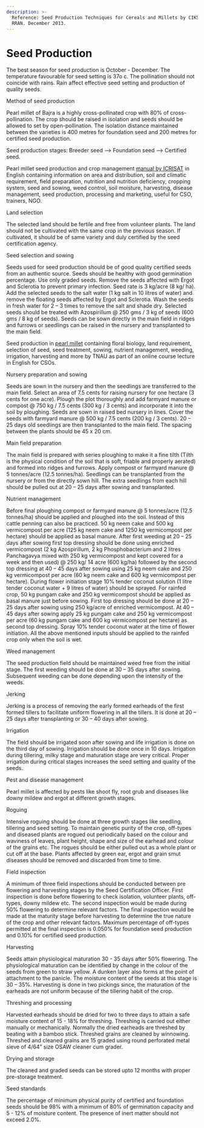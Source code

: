 ```yaml
---
description: >-
  Reference: Seed Production Techniques for Cereals and Millets by CIKS sand
  RRAN. December 2013.
---
```


# Seed Production

The best season for seed production is October - December. The temperature favourable for seed setting is 37o c. The pollination should not coincide with rains. Rain affect effective seed setting and production of quality seeds.

Method of seed production&#x20;

Pearl millet of Bajra is a highly cross-pollinated crop with 80% of cross-pollination. The crop should be raised in isolation and seeds should be allowed to set by open-pollination. The isolation distance maintained between the varieties is 400 metres for foundation seed and 200 metres for certified seed production.&#x20;

Seed production stages: Breeder seed --> Foundation seed --> Certified seed.

Pearl millet seed production and crop management [manual by ICRISAT](http://oar.icrisat.org/4060/) in English containing information on area and distribution, soil and climatic requirement, field preparation, nutrition and nutrition deficiency, cropping system, seed and sowing, weed control, soil moisture, harvesting, disease management, seed production, processing and marketing, useful for CSO, trainers, NGO.&#x20;

Land selection&#x20;

The selected land should be fertile and free from volunteer plants. The land should not be cultivated with the same crop in the previous season. If cultivated, it should be of same variety and duly certified by the seed certification agency.&#x20;

Seed selection and sowing&#x20;

Seeds used for seed production should be of good quality certified seeds from an authentic source. Seeds should be healthy with good germination percentage. Use only graded seeds. Remove the seeds affected with Ergot and Sclerotia to prevent primary infection. Seed rate is 3 kg/acre (8 kg/ ha). Add the selected seeds to the salt water (1 kg salt in 10 litres of water) and remove the floating seeds affected by Ergot and Sclerotia. Wash the seeds in fresh water for 2 – 3 times to remove the salt and shade dry. Selected seeds should be treated with Azospirillum @ 250 gms / 3 kg of seeds (600 gms / 8 kg of seeds). Seeds can be sown directly in the main field in ridges and furrows or seedlings can be raised in the nursery and transplanted to the main field.&#x20;

Seed production in [pearl millet](http://eagri.org/eagri50/GPBR112/pdf/lec13.pdf) containing floral biology, land requirement, selection of seed, seed treatment, sowing, nutrient management, weeding, irrigation, harvesting and more by TNAU as part of an online course lecture in English for CSOs.

Nursery preparation and sowing&#x20;

Seeds are sown in the nursery and then the seedlings are transferred to the main field. Select an area of 7.5 cents for raising nursery for one hectare (3 cents for one acre). Plough the plot thoroughly and add farmyard manure or compost @ 750 kg / 7.5 cents (300 kg / 3 cents) and incorporate it into the soil by ploughing. Seeds are sown in raised bed nursery in lines. Cover the seeds with farmyard manure @ 500 kg / 7.5 cents (200 kg / 3 cents). 20 – 25 days old seedlings are then transplanted to the main field. The spacing between the plants should be 45 x 20 cm.&#x20;

Main field preparation&#x20;

The main field is prepared with series ploughing to make it a fine tilth (Tilth is the physical condition of the soil that is soft, friable and properly aerated) and formed into ridges and furrows. Apply compost or farmyard manure @ 5 tonnes/acre (12.5 tonnes/ha). Seedlings can be transplanted from the nursery or from the directly sown hill. The extra seedlings from each hill should be pulled out at 20 – 25 days after sowing and transplanted.&#x20;

Nutrient management&#x20;

Before final ploughing compost or farmyard manure @ 5 tonnes/acre (12.5 tonnes/ha) should be applied and ploughed into the soil. Instead of this cattle penning can also be practiced. 50 kg neem cake and 500 kg vermicompost per acre (125 kg neem cake and 1250 kg vermicompost per hectare) should be applied as basal manure. After first weeding at 20 – 25 days after sowing first top dressing should be done using enriched vermicompost (2 kg Azospirillum, 2 kg Phosphobacterium and 2 litres Panchagavya mixed with 250 kg vermicompost and kept covered for a week and then used) @ 250 kg/ 14 acre (600 kg/ha) followed by the second top dressing at 40 – 45 days after sowing using 25 kg neem cake and 250 kg vermicompost per acre (60 kg neem cake and 600 kg vermicompost per hectare). During flower initiation stage 10% tender coconut solution (1 litre tender coconut water + 9 litres of water) should be sprayed. For rainfed crop, 50 kg pungam cake and 250 kg vermicompost should be applied as basal manure just before sowing. First top dressing should be done at 20 – 25 days after sowing using 250 kg/acre of enriched vermicompost. At 40 – 45 days after sowing apply 25 kg pungam cake and 250 kg vermicompost per acre (60 kg pungam cake and 600 kg vermicompost per hectare) as second top dressing. Spray 10% tender coconut water at the time of flower initiation. All the above mentioned inputs should be applied to the rainfed crop only when the soil is wet.&#x20;

Weed management&#x20;

The seed production field should be maintained weed free from the initial stage. The first weeding should be done at 30 – 35 days after sowing. Subsequent weeding can be done depending upon the intensity of the weeds.&#x20;

Jerking&#x20;

Jerking is a process of removing the early formed earheads of the first formed tillers to facilitate uniform flowering in all the tillers. It is done at 20 – 25 days after transplanting or 30 – 40 days after sowing.&#x20;

Irrigation&#x20;

The field should be irrigated soon after sowing and life irrigation is done on the third day of sowing. Irrigation should be done once in 10 days. Irrigation during tillering, milky stage and maturation stage are very critical. Proper irrigation during critical stages increases the seed setting and quality of the seeds.&#x20;

Pest and disease management&#x20;

Pearl millet is affected by pests like shoot fly, root grub and diseases like downy mildew and ergot at different growth stages.

Roguing

Intensive roguing should be done at three growth stages like seedling, tillering and seed setting. To maintain genetic purity of the crop, off-types and diseased plants are rogued out periodically based on the colour and waviness of leaves, plant height, shape and size of the earhead and colour of the grains etc. The rogues should be either pulled out as a whole plant or cut off at the base. Plants affected by green ear, ergot and grain smut diseases should be removed and discarded from time to time.&#x20;

Field inspection&#x20;

A minimum of three field inspections should be conducted between pre flowering and harvesting stages by the Seed Certification Officer. First inspection is done before flowering to check isolation, volunteer plants, off-types, downy mildew etc. The second inspection would be made during 50% flowering to determine relevant factors. The final inspection would be made at the maturity stage before harvesting to determine the true nature of the crop and other relevant factors. Maximum percentage of off-types permitted at the final inspection is 0.050% for foundation seed production and 0.10% for certified seed production.&#x20;

Harvesting&#x20;

Seeds attain physiological maturation 30 - 35 days after 50% flowering. The physiological maturation can be identified by change in the colour of the seeds from green to straw yellow. A dunken layer also forms at the point of attachment to the panicle. The moisture content of the seeds at this stage is 30 – 35%. Harvesting is done in two pickings since, the maturation of the earheads are not uniform because of the tillering habit of the crop.&#x20;

Threshing and processing&#x20;

Harvested earheads should be dried for two to three days to attain a safe moisture content of 15 - 18% for threshing. Threshing is carried out either manually or mechanically. Normally the dried earheads are threshed by beating with a bamboo stick. Threshed grains are cleaned by winnowing. Threshed and cleaned grains are 15 graded using round perforated metal sieve of 4/64” size OSAW cleaner cum grader.&#x20;

Drying and storage&#x20;

The cleaned and graded seeds can be stored upto 12 months with proper pre-storage treatment.&#x20;

Seed standards&#x20;

The percentage of minimum physical purity of certified and foundation seeds should be 98% with a minimum of 80% of germination capacity and 5 - 12% of moisture content. The presence of inert matter should not exceed 2.0%.
